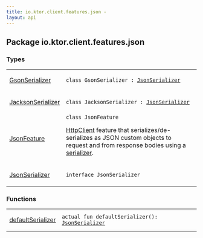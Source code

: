 ```yaml
---
title: io.ktor.client.features.json - 
layout: api
---
```




## Package io.ktor.client.features.json

### Types

<table class="api-docs-table">
<tbody>
<tr>
<td markdown="1">

<a href="-gson-serializer/index.html">GsonSerializer</a>


</td>
<td markdown="1">
<div class="signature"><code><span class="keyword">class </span><span class="identifier">GsonSerializer</span>&nbsp;<span class="symbol">:</span>&nbsp;<a href="-json-serializer/index.html"><span class="identifier">JsonSerializer</span></a></code></div>

</td>
</tr>
<tr>
<td markdown="1">

<a href="-jackson-serializer/index.html">JacksonSerializer</a>


</td>
<td markdown="1">
<div class="signature"><code><span class="keyword">class </span><span class="identifier">JacksonSerializer</span>&nbsp;<span class="symbol">:</span>&nbsp;<a href="-json-serializer/index.html"><span class="identifier">JsonSerializer</span></a></code></div>

</td>
</tr>
<tr>
<td markdown="1">

<a href="-json-feature/index.html">JsonFeature</a>


</td>
<td markdown="1">
<div class="signature"><code><span class="keyword">class </span><span class="identifier">JsonFeature</span></code></div>

<a href="../io.ktor.client/-http-client/index.html">HttpClient</a> feature that serializes/de-serializes as JSON custom objects
to request and from response bodies using a <a href="-json-feature/serializer.html">serializer</a>.


</td>
</tr>
<tr>
<td markdown="1">

<a href="-json-serializer/index.html">JsonSerializer</a>


</td>
<td markdown="1">
<div class="signature"><code><span class="keyword">interface </span><span class="identifier">JsonSerializer</span></code></div>

</td>
</tr>
</tbody>
</table>

### Functions

<table class="api-docs-table">
<tbody>
<tr>
<td markdown="1">

<a href="default-serializer.html">defaultSerializer</a>


</td>
<td markdown="1">
<div class="signature"><code><span class="keyword">actual</span> <span class="keyword">fun </span><span class="identifier">defaultSerializer</span><span class="symbol">(</span><span class="symbol">)</span><span class="symbol">: </span><a href="-json-serializer/index.html"><span class="identifier">JsonSerializer</span></a></code></div>

</td>
</tr>
</tbody>
</table>

